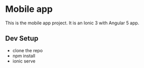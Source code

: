 # Mobile app
This is the mobile app project.  It is an Ionic 3 with Angular 5 app.

## Dev Setup
* clone the repo
* npm install
* ionic serve